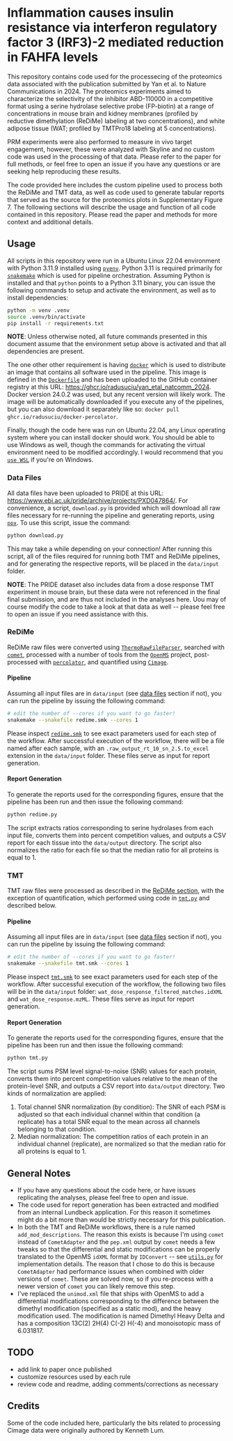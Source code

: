 # Inflammation causes insulin resistance via interferon regulatory factor 3 (IRF3)-2 mediated reduction in FAHFA levels

This repository contains code used for the processecing of the proteomics data associated with the publication submitted by Yan et al. to Nature Communications in 2024. The proteomics experiments aimed to characterize the selectivity of the inhibitor ABD-110000 in a competitive format using a serine hydrolase selective probe (FP-biotin) at a range of concentrations in mouse brain and kidney membranes (profiled by reductive dimethylation (ReDiMe) labeling at two concentrations), and white adipose tissue (WAT; profiled by TMTPro18 labeling at 5 concentrations).

PRM experiments were also performed to measure in vivo target engagement, however, these were analyzed with Skyline and no custom code was used in the processing of that data. Please refer to the paper for full methods, or feel free to open an issue if you have any questions or are seeking help reproducing these results.

The code provided here includes the custom pipeline used to process both the ReDiMe and TMT data, as well as code used to generate tabular reports that served as the source for the proteomics plots in Supplementary Figure 7. The following sections will describe the usage and function of all code contained in this repository. Please read the paper and methods for more context and additional details.

## Usage

All scripts in this repository were run in a Ubuntu Linux 22.04 environment with Python 3.11.9 installed using [`pyenv`](https://github.com/pyenv/pyenv). Python 3.11 is required primarily for [`snakemake`](https://snakemake.github.io/) which is used for pipeline orchestration. Assuming Python is installed and that `python` points to a Python 3.11 binary, you can issue the following commands to setup and activate the environment, as well as to install dependencies:

```bash
python -m venv .venv
source .venv/bin/activate
pip install -r requirements.txt
```

**NOTE**: Unless otherwise noted, all future commands presented in this document assume that the environment setup above is activated and that all dependencies are present.

The one other other requirement is having [`docker`](https://github.com/docker) which is used to distribute an image that contains all software used in the pipeline. This image is defined in the [`Dockerfile`](Dockerfile) and has been uploaded to the GitHub container registry at this URL: https://ghcr.io/radusuciu/yan_etal_natcomm_2024. Docker version 24.0.2 was used, but any recent version will likely work. The image will be automatically downloaded if you execute any of the pipelines, but you can also download it separately like so: `docker pull ghcr.io/radusuciu/docker-percolator`.

Finally, though the code here was run on Ubuntu 22.04, any Linux operating system where you can install docker should work. You should be able to use Windows as well, though the commands for activating the virtual environment need to be modified accordingly. I would recommend that you [`use WSL`](https://learn.microsoft.com/en-us/windows/wsl/install) if you're on Windows.

### Data Files

All data files have been uploaded to PRIDE at this URL: https://www.ebi.ac.uk/pride/archive/projects/PXD047864/. For convenience, a script, `download.py` is provided which will download all raw files necessary for re-running the pipeline and generating reports, using [`ppx`](https://github.com/wfondrie/ppx). To use this script, issue the command:

```bash
python download.py
```

This may take a while depending on your connection! After running this script, all of the files required for running both TMT and ReDiMe pipelines, and for generating the respective reports, will be placed in the `data/input` folder.

**NOTE**: The PRIDE dataset also includes data from a dose response TMT experiment in mouse brain, but these data were not referenced in the final final submission, and are thus not included in the analyses here. Uou may of course modify the code to take a look at that data as well -- please feel free to open an issue if you need assistance with this.

### ReDiMe

ReDiMe raw files were converted using [`ThermoRawFileParser`](https://github.com/compomics/ThermoRawFileParser), searched with [`comet`](https://uwpr.github.io/Comet/), processed with a number of tools from the [`OpenMS`](https://github.com/openms/openms) project, post-processed with [`percolator`](https://github.com/percolator/percolator), and quantified using [`Cimage`](https://github.com/wangchulab/CIMAGE).

#### Pipeline

Assuming all input files are in `data/input` (see [data files](#data-files) section if not), you can run the pipeline by issuing the following command:

```bash
# edit the number of --cores if you want to go faster!
snakemake --snakefile redime.smk --cores 1
```

Please inspect [`redime.smk`](redime.smk) to see exact parameters used for each step of the workflow. After successful execution of the workflow, there will be a file named after each sample, with an `.raw_output_rt_10_sn_2.5.to_excel` extension in the `data/input` folder. These files serve as input for report generation.

#### Report Generation

To generate the reports used for the corresponding figures, ensure that the pipeline has been run and then issue the following command:

```bash
python redime.py
```

The script extracts ratios corresponding to serine hydrolases from each input file, converts them into percent competition values, and outputs a CSV report for each tissue into the `data/output` directory. The script also normalizes the ratio for each file so that the median ratio for all proteins is equal to 1.

### TMT

TMT raw files were processed as described in the [ReDiMe section](#redime), with the exception of quantification, which performed using code in [`tmt.py`](tmt.py) and described below.

#### Pipeline

Assuming all input files are in `data/input` (see [data files](#data-files) section if not), you can run the pipeline by issuing the following command:

```bash
# edit the number of --cores if you want to go faster!
snakemake --snakefile tmt.smk --cores 1
```

Please inspect [`tmt.smk`](tmt.smk) to see exact parameters used for each step of the workflow. After successful execution of the workflow, the following two files will be in the `data/input` folder: `wat_dose_response_filtered_matches.idXML` and `wat_dose_response.mzML`. These files serve as input for report generation.

#### Report Generation

To generate the reports used for the corresponding figures, ensure that the pipeline has been run and then issue the following command:

```bash
python tmt.py
```

The script sums PSM level signal-to-noise (SNR) values for each protein, converts them into percent competition values relative to the mean of the protein-level SNR, and outputs a CSV report into `data/output` directory. Two kinds of normalization are applied: 

1. Total channel SNR normalization (by condition): The SNR of each PSM is adjusted so that each individual channel within that condition (a replicate) has a total SNR equal to the mean across all channels belonging to that condition.
2. Median normalization: The competition ratios of each protein in an individual channel (replicate), are normalized so that the median ratio for all proteins is equal to 1.

## General Notes

- If you have any questions about the code here, or have issues replicating the analyses, please feel free to open and issue.
- The code used for report generation has been extracted and modified from an internal Lundbeck application. For this reason it sometimes might do a bit more than would be strictly necessary for this publication.
- In both the TMT and ReDiMe workflows, there is a rule named `add_mod_descriptions`. The reason this exists is because I'm using `comet` instead of `CometAdapter` and the `pep.xml` output by `comet` needs a few tweaks so that the differential and static modifications can be properly translated to the OpenMS `idXML` format by `IDConvert` -- see [`utils.py`](utils.py#add_mod_descriptions_to_comet_output) for implementation details. The reason that I chose to do this is because `CometAdapter` had performance issues when combined with older versions of `comet`. These are solved now, so if you re-process with a newer version of `comet` you can likely remove this step.
- I've replaced the `unimod.xml` file that ships with OpenMS to add a differential modifications corresponding to the difference between the dimethyl modification (specified as a static mod), and the heavy modification used. The modification is named Dimethyl Heavy Delta and has a composition 13C(2) 2H(4) C(-2) H(-4) and monoisotopic mass of 6.031817.

## TODO

- add link to paper once published
- customize resources used by each rule
- review code and readme, adding comments/corrections as necessary

## Credits

Some of the code included here, particularly the bits related to processing Cimage data were originally authored by Kenneth Lum.
